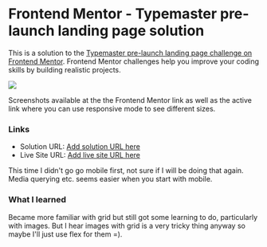 # Frontend Mentor - Typemaster pre-launch landing page solution

This is a solution to the [Typemaster pre-launch landing page challenge on Frontend Mentor](). Frontend Mentor challenges help you improve your coding skills by building realistic projects.


![](./screenshot.jpg)

Screenshots available at the the Frontend Mentor link as well as the active link where you can use responsive mode to see different sizes.

### Links

- Solution URL: [Add solution URL here](https://your-solution-url.com)
- Live Site URL: [Add live site URL here](https://your-live-site-url.com)

This time I didn't go go mobile first, not sure if I will be doing that again. Media querying etc. seems easier when you start with mobile.

### What I learned

Became more familiar with grid but still got some learning to do, particularly with images. But I hear images with grid is a very tricky thing anyway so maybe I'll just use flex for them =).